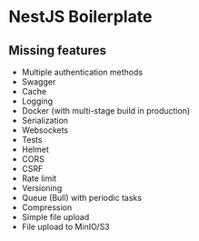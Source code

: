 # NestJS Boilerplate

## Missing features

- Multiple authentication methods
- Swagger
- Cache
- Logging
- Docker (with multi-stage build in production)
- Serialization
- Websockets
- Tests
- Helmet
- CORS
- CSRF
- Rate limit
- Versioning
- Queue (Bull) with periodic tasks
- Compression
- Simple file upload
- File upload to MinIO/S3
